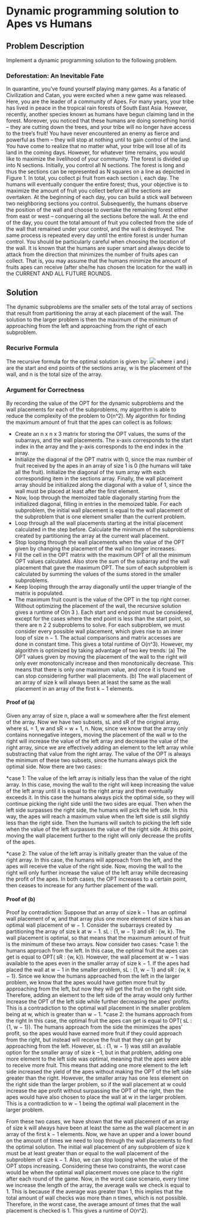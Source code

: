 # Dynamic programming solution to Apes vs Humans

## Problem Description
Implement a dynamic programming solution to the following problem.

### Deforestation: An Inevitable Fate
In quarantine, you’ve found yourself playing many games. As a fanatic of Civilization and
Catan, you were excited when a new game was released.
Here, you are the leader of a community of Apes. For many years, your tribe has lived in
peace in the tropical rain forests of South East Asia. However, recently, another species known
as humans have begun claiming land in the forest. Moreover, you noticed that these humans are
doing something horrid – they are cutting down the trees, and your tribe will no longer have access
to the tree’s fruit!
You have never encountered an enemy as fierce and powerful as them – they will stop at nothing
until to gain control of the land. You have come to realize that no matter what, your tribe will lose
all of its land in the coming days. However, for whatever time remains, you would like to maximize
the livelihood of your community.
The forest is divided up into N sections. Initially, you control all N sections. The forest is long
and thus the sections can be represented as N squares on a line as depicted in Figure 1. In total,
you collect pi fruit from each section i, each day.
The humans will eventually conquer the entire forest; thus, your objective is to maximize the
amount of fruit you collect before all the sections are overtaken.
At the beginning of each day, you can build a stick wall between two neighboring sections you
control. Subsequently, the humans observe the position of the wall and choose to overtake the
remaining forest either from east or west – conquering all the sections before the wall. At the
end of the day, you count the total amount of fruit you collected from the side of the wall that
remained under your control, and the wall is destroyed. The same process is repeated every
day until the entire forest is under human control.
You should be particularly careful when choosing the location of the wall. It is known that the
humans are super smart and always decide to attack from the direction that minimizes the number
of fruits apes can collect. That is, you may assume that the humans minimize the amount
of fruits apes can receive (after she/he has chosen the location for the wall) in the
CURRENT AND ALL FUTURE ROUNDS.

## Solution
The dynamic subproblems are the smaller sets of the total array of sections that result from partitioning the array at each placement of the wall. The solution to the larger problem is then the maximum of the minimum of approaching from the left and approaching from the right of each subproblem.

### Recurive Formula
The recursive formula for the optimal solution is given by:
![](eqn.png)
where i and j are the start and end points of the sections array, w is the placement of the wall, and n is the total size of the array.

### Argument for Correctness
By recording the value of the OPT for the dynamic subproblems and the wall placements for
each of the subproblems, my algorithm is able to reduce the complexity of the problem to
O(n^2). My algorithm for finding the maximum amount of fruit that the apes can collect is as
follows:

* Create an n x n x 3 matrix for storing the OPT values, the sums of the subarrays, and
the wall placements. The x-axis corresponds to the start index in the array and the
y-axis corresponds to the end index in the array.
* Initialize the diagonal of the OPT matrix with 0, since the max number of fruit received by the apes in an array of size 1 is 0 (the humans will take all the fruit). Initialize the diagonal of the sum array with each corresponding item in the sections array. Finally, the wall placement array should be initialized along the diagonal with a value of 1, since the wall must be placed at least after the first element.
* Now, loop through the memoized table diagonally starting from the initialized diagonal,
filling in entries in the memoized table. For each subproblem, the initial wall placement
is equal to the wall placement of the subproblem that is one element smaller than the
current problem.
* Loop through all the wall placements starting at the initial placement calculated in the step before. Calculate the minimum of the subproblems created by partitioning the array at the current wall placement.
* Stop looping through the wall placements when the value of the OPT given by changing
the placement of the wall no longer increases.
* Fill the cell in the OPT matrix with the maximum OPT of all the minimum OPT values
calculated. Also store the sum of the subarray and the wall placement that gave the
maximum OPT. The sum of each subproblem is calculated by summing the values of the
sums stored in the smaller subproblems.
* Keep looping through the array diagonally until the upper triangle of the matrix is
populated.
* The maximum fruit count is the value of the OPT in the top right corner.
Without optimizing the placement of the wall, the recursive solution gives a runtime of
O(n
3
). Each start and end point must be considered, except for the cases where the
end point is less than the start point, so there are n
2
2
subproblems to solve. For each
subproblem, we must consider every possible wall placement, which gives rise to an inner
loop of size n − 1. The actual comparisons and matrix accesses are done in constant
time. This gives a total runtime of O(n^3). However, my algorithm is
optimized by taking advantage of two key trends:
(a) The OPT values given by moving the placement of the wall to the right will only
ever monotonically increase and then monotonically decrease. This means that there
is only one maximum value, and once it is found we can stop considering further
wall placements.
(b) The wall placement of an array of size k will always been at least the same as the
wall placement in an array of the first k − 1 elements.

#### Proof of (a)
Given any array of size n, place a wall w somewhere after the first element of the array.
Now we have two subsets, sL and sR of the original array, where sL = 1, w and sR =
w + 1, n. Now, since we know that the array only contains nonnegative integers, moving
the placement of the wall w to the right will increase the value of the left array and
decrease the value of the right array, since we are effectively adding an element to the
left array while substracting that value from the right array. The value of the OPT is
always the minimum of these two subsets, since the humans always pick the optimal side.
Now there are two cases:

*case 1:
The value of the left array is initially less than the value of the right array. In this
case, moving the wall to the right will keep increasing the value of the left array until
it is equal to the right array and then eventually exceeds it. In this case the humans
always pick the optimal side, so they will continue picking the right side until the
two sides are equal. Then when the left side surpasses the right side, the humans
will pick the left side. In this way, the apes will reach a maximum value when the
left side is still slightly less than the right side. Then the humans will switch to
picking the left side when the value of the left surpasses the value of the right side.
At this point, moving the wall placement further to the right will only decrease the
profits of the apes.

*case 2:
The value of the left array is initially greater than the value of the right array. In
this case, the humans will approach from the left, and the apes will receive the value of the right side. Now, moving the wall to the right will only further increase the
value of the left array whille decreasing the profit of the apes.
In both cases, the OPT increases to a certain point, then ceases to increase for any
further placement of the wall.

#### Proof of (b)
Proof by contradiction:
Suppose that an array of size k − 1 has an optimal wall placement of w, and that array plus one more element of size k has an optimal wall placement of w − 1. Consider the subarrays created by partitioning the array of size k at w − 1. sL : {1, w − 1} and sR : {w, k}. The wall placement is optimal, so that means that the maximum amount of fruit is the minimum of these two arrays. Now consider two cases:
*case 1: the humans approach from the left.
In this case, the optimal fruit the apes can get is equal to OPT( sR : {w, k}). However,
the wall placement at w − 1 was available to the apes even in the smaller array of size
k − 1. If the apes had placed the wall at w − 1 in the smaller problem, sL : {1, w − 1}
and sR : {w, k − 1}. Since we know the humans approached from the left in the larger
problem, we know that the apes would have gotten more fruit by approaching from the
left, but now they will get the fruit on the right side. Therefore, adding an element to the left side of the array would only further increase the OPT of the left side while further decreasing the apes’ profits. This is a contradiction to the optimal wall placement in the smaller problem being at w, which is greater than w − 1.
*case 2: the humans approach from the right
In this case, the optimal fruit the apes can get is equal to OPT( sL : {1, w − 1}). The
humans approach from the side the minimizes the apes’ profit, so the apes would have
earned more fruit if they could approach from the right, but instead will receive the fruit that they can get by approaching from the left. However, sL : {1, w − 1} was still an available option for the smaller array of size k −1, but in that problem, adding one more element to the left side was optimal, meaning that the apes were able to receive more fruit. This means that adding one more element to the left side increased the yield of the apes without making the OPT of the left side greater than the right. However, the smaller array has one less element on the right side than the larger problem, so if the
wall placement at w could increase the ape profit without surpassing the OPT of the right, then the apes would have also chosen to place the wall at w in the larger problem. This is a contradiction to w − 1 being the optimal wall placement in the larger problem. 

From these two cases, we have shown that the wall placement of an array of size k will always have been at least the same as the wall placement in an array of the first k − 1 elements. Now, we have an upper and a lower bound on the amount of times we need to loop through the wall placements to find the optimal solution. The initial wall placement of any subproblem of size k must be at least greater than or equal to the wall placement of the subproblem of size k − 1. Also, we can stop looping when the value of the OPT stops increasing. Considering these two constraints, the worst case would be when the optimal wall placement moves one place to the right after each round of the game. Now, in the worst case scenario, every time we increase the length of the array, the average walls we check is equal to 1. This is because if the average was greater than 1, this implies that the total amount of wall checks was more
than n times, which is not possible. Therefore, in the worst case, the average amount of times
that the wall placement is checked is 1. This gives a runtime of O(n^2).


